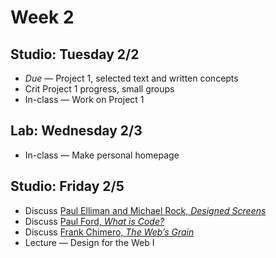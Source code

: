 # Week 2

## Studio: Tuesday 2/2

- _Due_ — Project 1, selected text and written concepts
- Crit Project 1 progress, small groups
- In-class — Work on Project 1

## Lab: Wednesday 2/3

- In-class — Make personal homepage

## Studio: Friday 2/5

- Discuss [Paul Elliman and Michael Rock, _Designed Screens_](http://2x4.org/ideas/8/designed-screens-a-compendium/)
- Discuss [Paul Ford, _What is Code?_](http://www.bloomberg.com/graphics/2015-paul-ford-what-is-code/)
- Discuss [Frank Chimero, _The Web’s Grain_](http://www.frankchimero.com/writing/the-webs-grain/)
- Lecture — Design for the Web I
